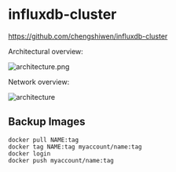 # influxdb-cluster

https://github.com/chengshiwen/influxdb-cluster

Architectural overview:

![architecture.png](https://iili.io/Vw1XTB.png)

Network overview:

![architecture](https://docs.influxdata.com/img/enterprise/1-8-network-diagram.png)

## Backup Images

```shell
docker pull NAME:tag
docker tag NAME:tag myaccount/name:tag
docker login
docker push myaccount/name:tag
```